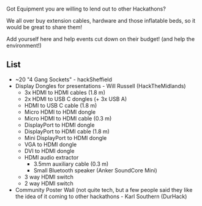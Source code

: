 Got Equipment you are willing to lend out to other Hackathons?

We all over buy extension cables, hardware and those inflatable beds, so it 
would be great to share them!

Add yourself here and help events cut down on their budget! (and help the
environment!)

## List

* ~20 "4 Gang Sockets" - hackSheffield
* Display Dongles for presentations - Will Russell (HackTheMidlands)
    * 3x HDMI to HDMI cables (1.8 m)
    * 2x HDMI to USB C dongles (+ 3x USB A)
    * HDMI to USB C cable (1.8 m)
    * Micro HDMI to HDMI dongle
    * Micro HDMI to HDMI cable (0.3 m)
    * DisplayPort to HDMI dongle
    * DisplayPort to HDMI cable (1.8 m)
    * Mini DisplayPort to HDMI dongle
    * VGA to HDMI dongle
    * DVI to HDMI dongle
    * HDMI audio extractor
        * 3.5mm auxiliary cable (0.3 m)
        * Small Bluetooth speaker (Anker SoundCore Mini)
    * 3 way HDMI switch
    * 2 way HDMI switch
* Community Poster Wall (not quite tech, but a few people said they like the idea of it coming to other hackathons - Karl Southern (DurHack) 

